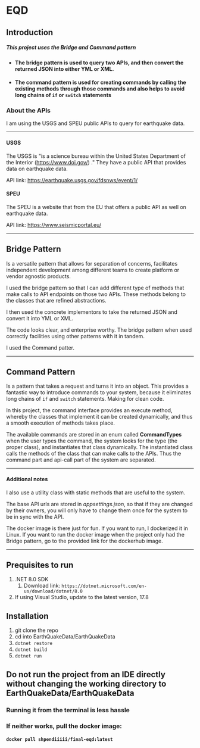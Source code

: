 ﻿# EQD
## Introduction
##### This project uses the Bridge and Command pattern
-  #### The bridge pattern is used to query two APIs, and then convert the returned JSON into either YML or XML.
- #### The command pattern is used for creating commands by calling the existing methods through those commands and also helps to avoid long chains of ```if``` or ```switch``` statements


### About the APIs
I am using the USGS and SPEU public APIs to query for earthquake data.

---
#### USGS
The USGS is "is a science bureau within the United States Department of the Interior (https://www.doi.gov/) ." They have a public API that provides data on earthquake data.

API link: https://earthquake.usgs.gov/fdsnws/event/1/

#### SPEU

The SPEU is a website that from the EU that offers a public API as well on earthquake data.

API link: https://www.seismicportal.eu/

---
## Bridge Pattern

Is a versatile pattern that allows for separation of concerns, facilitates independent development among different teams to create platform or vendor agnostic products.

I used the bridge pattern so that I can add different type of methods that make calls to API endpoints on those two APIs. These methods belong to the classes that are refined abstractions.

I then used the concrete implementors to take the returned JSON and convert it into YML or XML.

The code looks clear, and enterprise worthy. The bridge pattern when used correctly facilities using other patterns with it in tandem.

I used the Command patter.

---
## Command Pattern
Is a pattern that takes a request and turns it into an object. This provides a fantastic way to introduce commands to your system, because it eliminates long chains of ```if``` and ```switch```  statements. Making for clean code.

In this project, the command interface provides an execute method, whereby the classes that implement it can be created dynamically, and thus a smooth execution of methods takes place.

The available commands are stored in an enum called **CommandTypes** when the user types the command, the system looks for the type (the proper class), and instantiates that class dynamically.   The instantiated class calls the methods of the class that can make calls to the APIs. Thus the command part and api-call part of the system are separated.

---

#### Additional notes
I also use a utility class with static methods that are useful to the system.

The base API urls are stored in *appsettings.json*, so that if they are changed by their owners, you will only have to change them once for the system to be in sync with the API.

The docker image is there just for fun. If you want to run, I dockerized it in Linux. If you want to run the docker image when the project only had the Bridge pattern, go to the provided link for the dockerhub image.

---

## Prequisites to run
1. .NET 8.0 SDK
   1. Download link: ```https://dotnet.microsoft.com/en-us/download/dotnet/8.0```
2. If using Visual Studio, update to the latest version, 17.8

## Installation
1. git clone the repo
2. cd into EarthQuakeData/EarthQuakeData
3. ```dotnet restore```
4. ```dotnet build```
5. ```dotnet run```

## Do not run the project from an IDE directly without changing the working directory to EarthQuakeData/EarthQuakeData
### Running it from the terminal is less hassle


### If neither works, pull the docker image:
#### ```docker pull shpendiiiii/final-eqd:latest```
